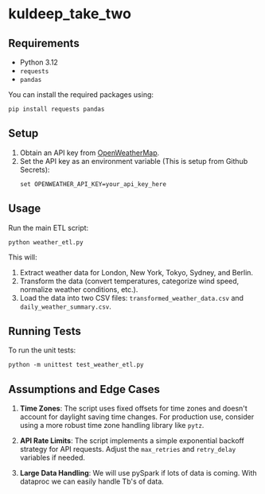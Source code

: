 # kuldeep_take_two

## Requirements

- Python 3.12
- `requests`
- `pandas`

You can install the required packages using:

```
pip install requests pandas
```

## Setup

1. Obtain an API key from [OpenWeatherMap](https://openweathermap.org/api).
2. Set the API key as an environment variable (This is setup from Github Secrets):
   ```
   set OPENWEATHER_API_KEY=your_api_key_here
   ```

## Usage

Run the main ETL script:

```
python weather_etl.py
```

This will:
1. Extract weather data for London, New York, Tokyo, Sydney, and Berlin.
2. Transform the data (convert temperatures, categorize wind speed, normalize weather conditions, etc.).
3. Load the data into two CSV files: `transformed_weather_data.csv` and `daily_weather_summary.csv`.

## Running Tests

To run the unit tests:

```
python -m unittest test_weather_etl.py
```

## Assumptions and Edge Cases

1. **Time Zones**: The script uses fixed offsets for time zones and doesn't account for daylight saving time changes. For production use, consider using a more robust time zone handling library like `pytz`.

2. **API Rate Limits**: The script implements a simple exponential backoff strategy for API requests. Adjust the `max_retries` and `retry_delay` variables if needed.

3. **Large Data Handling**: We will use pySpark if lots of data is coming. With dataproc we can easily handle Tb's of data.
